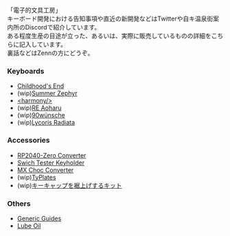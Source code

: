 「電子的文具工房」  
キーボード開発における告知事項や直近の新開発などはTwitterや自キ温泉街案内所のDiscordで紹介しています。  
ある程度生産の目途が立った、あるいは、実際に販売しているものの詳細をこちらに記入しています。  
裏話などはZennの方にどうぞ。

### Keyboards
- [Childhood's End](https://github.com/Cheena-gb/Childhood-s-End)
- (wip)[Summer Zephyr](https://github.com/Cheena-gb/Summer-Zephyr)
- [\<harmony/>](https://github.com/Cheena-gb/harmony)
- (wip)[RE Aoharu](https://github.com/Cheena-gb/RE-Aoharu)
- (wip)[90wünsche](https://github.com/Cheena-gb/90wunsche)
- (wip)[Lycoris Radiata](https://github.com/Cheena-gb/Lycoris_Radiata)

### Accessories
- [RP2040-Zero Converter](https://github.com/Cheena-gb/RP2040-Zero-Converter)
- [Swich Tester Keyholder](https://github.com/Cheena-gb/Switch-Tester-Keyholder)
- [MX Choc Converter](https://github.com/Cheena-gb/MX-Choc-Converter)
- (wip)[TyPlates](https://github.com/Cheena-gb/typlates)
- (wip)[キーキャップを裾上げするキット](https://github.com/Cheena-gb/miniskirt-kit)
  
### Others
- [Generic Guides](https://github.com/Cheena-gb/generic-guides)
- [Lube Oil](https://github.com/Cheena-gb/lube)
